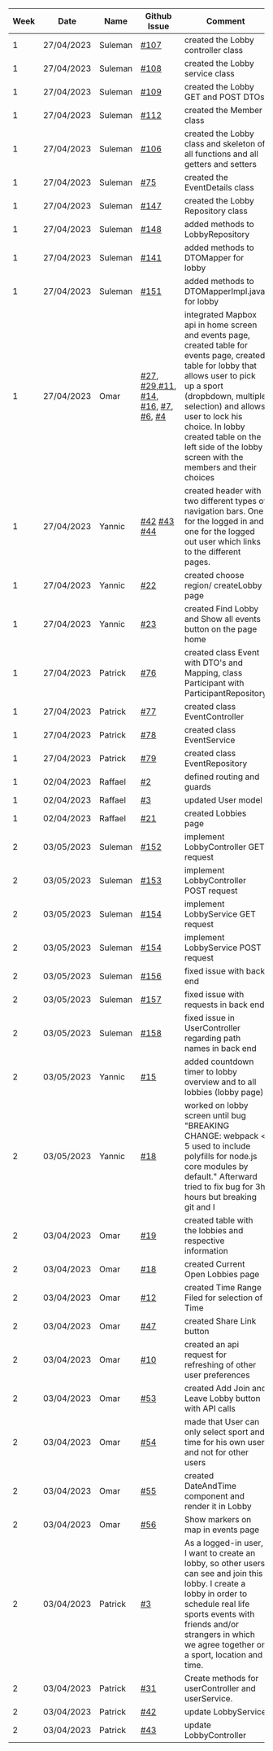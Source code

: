 | **Week** | **Date** | **Name** | **Github Issue**                                                                                                                                                                                                                                                                                                                                                                                                                                                                                                                                                                                                                                                                        | **Comment** |
|----------|----------|----------|-----------------------------------------------------------------------------------------------------------------------------------------------------------------------------------------------------------------------------------------------------------------------------------------------------------------------------------------------------------------------------------------------------------------------------------------------------------------------------------------------------------------------------------------------------------------------------------------------------------------------------------------------------------------------------------------|-------------|
|      1   |27/04/2023| Suleman  | [#107 ](https://github.com/sopra-fs23-group-07/sopra-fs23-group-07-server/issues/107)                                                                                                                                                                                                                                                                                                                                                                                                                                                                                                                                                                                                   |created the Lobby controller class| 
|      1   |27/04/2023| Suleman  | [#108](https://github.com/sopra-fs23-group-07/sopra-fs23-group-07-server/issues/108)                                                                                                                                                                                                                                                                                                                                                                                                                                                                                                                                                                                                    |created the Lobby service class|
|      1   |27/04/2023| Suleman  | [#109](https://github.com/sopra-fs23-group-07/sopra-fs23-group-07-server/issues/109)                                                                                                                                                                                                                                                                                                                                                                                                                                                                                                                                                                                                    |created the Lobby GET and POST DTOs|
|      1   |27/04/2023| Suleman  | [#112](https://github.com/sopra-fs23-group-07/sopra-fs23-group-07-server/issues/112)                                                                                                                                                                                                                                                                                                                                                                                                                                                                                                                                                                                                    |created the Member class|
|      1   |27/04/2023| Suleman  | [#106](https://github.com/sopra-fs23-group-07/sopra-fs23-group-07-server/issues/106)                                                                                                                                                                                                                                                                                                                                                                                                                                                                                                                                                                                                    |created the Lobby class and skeleton of all functions and all getters and setters|
|      1   |27/04/2023| Suleman  | [#75](https://github.com/sopra-fs23-group-07/sopra-fs23-group-07-server/issues/75)                                                                                                                                                                                                                                                                                                                                                                                                                                                                                                                                                                                                      |created the EventDetails class|
|      1   |27/04/2023| Suleman  | [#147](https://github.com/sopra-fs23-group-07/sopra-fs23-group-07-server/issues/147)                                                                                                                                                                                                                                                                                                                                                                                                                                                                                                                                                                                                    |created the Lobby Repository class|
|      1   |27/04/2023| Suleman  | [#148](https://github.com/sopra-fs23-group-07/sopra-fs23-group-07-server/issues/148)                                                                                                                                                                                                                                                                                                                                                                                                                                                                                                                                                                                                    |added methods to LobbyRepository|
|      1   |27/04/2023| Suleman  | [#141](https://github.com/sopra-fs23-group-07/sopra-fs23-group-07-server/issues/141)                                                                                                                                                                                                                                                                                                                                                                                                                                                                                                                                                                                                    |added methods to DTOMapper for lobby|
|      1   |27/04/2023| Suleman  | [#151](https://github.com/sopra-fs23-group-07/sopra-fs23-group-07-server/issues/151)                                                                                                                                                                                                                                                                                                                                                                                                                                                                                                                                                                                                    |added methods to DTOMapperImpl.java for lobby|
|      1   |27/04/2023| Omar     | [#27](https://github.com/sopra-fs23-group-07/sopra-fs23-group-07-client/issues/27), [#29](https://github.com/sopra-fs23-group-07/sopra-fs23-group-07-client/issues/29),[#11](https://github.com/sopra-fs23-group-07/sopra-fs23-group-07-client/issues/11), [#14](https://github.com/sopra-fs23-group-07/sopra-fs23-group-07-client/issues/14), [#16](https://github.com/sopra-fs23-group-07/sopra-fs23-group-07-client/issues/16), [#7](https://github.com/sopra-fs23-group-07/sopra-fs23-group-07-client/issues/7), [#6](https://github.com/sopra-fs23-group-07/sopra-fs23-group-07-client/issues/6), [#4](https://github.com/sopra-fs23-group-07/sopra-fs23-group-07-client/issues/4) |integrated Mapbox api in home screen and events page, created table for events page, created table for lobby that allows user to pick up a sport (dropbdown, multiple selection) and allows user to lock his choice. In lobby created table on the left side of the lobby screen with the members and their choices |
|      1   |27/04/2023| Yannic   | [#42](https://github.com/sopra-fs23-group-07/sopra-fs23-group-07-client/issues/42) [#43](https://github.com/sopra-fs23-group-07/sopra-fs23-group-07-client/issues/43) [#44](https://github.com/sopra-fs23-group-07/sopra-fs23-group-07-client/issues/44)                                                                                                                                                                                                                                                                                                                                                                                                                                |created header with two different types of navigation bars. One for the logged in and one for the logged out user which links to the different pages.|
|      1   |27/04/2023| Yannic   | [#22](https://github.com/sopra-fs23-group-07/sopra-fs23-group-07-client/issues/22)                                                                                                                                                                                                                                                                                                                                                                                                                                                                                                                                                                                                      |created choose region/ createLobby page|
|      1   |27/04/2023| Yannic   | [#23](https://github.com/sopra-fs23-group-07/sopra-fs23-group-07-client/issues/23)                                                                                                                                                                                                                                                                                                                                                                                                                                                                                                                                                                                                      |created Find Lobby and Show all events button on the page home|
|      1   |27/04/2023| Patrick  | [#76](https://github.com/sopra-fs23-group-07/sopra-fs23-group-07-server/issues/76)                                                                                                                                                                                                                                                                                                                                                                                                                                                                                                                                                                                                      |created class Event with DTO's and Mapping, class Participant with ParticipantRepository|
|      1   |27/04/2023| Patrick  | [#77](https://github.com/sopra-fs23-group-07/sopra-fs23-group-07-server/issues/77)                                                                                                                                                                                                                                                                                                                                                                                                                                                                                                                                                                                                      |created class EventController|
|      1   |27/04/2023| Patrick  | [#78](https://github.com/sopra-fs23-group-07/sopra-fs23-group-07-server/issues/78)                                                                                                                                                                                                                                                                                                                                                                                                                                                                                                                                                                                                      |created class EventService|
|      1   |27/04/2023| Patrick  | [#79](https://github.com/sopra-fs23-group-07/sopra-fs23-group-07-server/issues/79)                                                                                                                                                                                                                                                                                                                                                                                                                                                                                                                                                                                                      |created class EventRepository|
|      1   |02/04/2023| Raffael  | [#2](https://github.com/sopra-fs23-group-07/sopra-fs23-group-07-client/issues/2)                                                                                                                                                                                                                                                                                                                                                                                                                                                                                                                                                                                                        |defined routing and guards|
|      1   |02/04/2023| Raffael  | [#3](https://github.com/sopra-fs23-group-07/sopra-fs23-group-07-client/issues/3)                                                                                                                                                                                                                                                                                                                                                                                                                                                                                                                                                                                                        |updated User model|
|      1   |02/04/2023| Raffael  | [#21](https://github.com/sopra-fs23-group-07/sopra-fs23-group-07-client/issues/21)                                                                                                                                                                                                                                                                                                                                                                                                                                                                                                                                                                                                      | created Lobbies page|
|      2   |03/05/2023| Suleman  | [#152](https://github.com/sopra-fs23-group-07/sopra-fs23-group-07-server/issues/152)                                                                                                                                                                                                                                                                                                                                                                                                                                                                                                                                                                                                    |implement LobbyController GET request|
|      2   |03/05/2023| Suleman  | [#153](https://github.com/sopra-fs23-group-07/sopra-fs23-group-07-server/issues/153)                                                                                                                                                                                                                                                                                                                                                                                                                                                                                                                                                                                                    |implement LobbyController POST request|
|      2   |03/05/2023| Suleman  | [#154](https://github.com/sopra-fs23-group-07/sopra-fs23-group-07-server/issues/154)                                                                                                                                                                                                                                                                                                                                                                                                                                                                                                                                                                                                    |implement LobbyService GET request|
|      2   |03/05/2023| Suleman  | [#154](https://github.com/sopra-fs23-group-07/sopra-fs23-group-07-server/issues/154)                                                                                                                                                                                                                                                                                                                                                                                                                                                                                                                                                                                                    |implement LobbyService POST request|
|      2   |03/05/2023| Suleman  | [#156](https://github.com/sopra-fs23-group-07/sopra-fs23-group-07-server/issues/156)                                                                                                                                                                                                                                                                                                                                                                                                                                                                                                                                                                                                    |fixed issue with back end|
|      2   |03/05/2023| Suleman  | [#157](https://github.com/sopra-fs23-group-07/sopra-fs23-group-07-server/issues/157)                                                                                                                                                                                                                                                                                                                                                                                                                                                                                                                                                                                                    |fixed issue with requests in back end|
|      2   |03/05/2023| Suleman  | [#158](https://github.com/sopra-fs23-group-07/sopra-fs23-group-07-server/issues/158)                                                                                                                                                                                                                                                                                                                                                                                                                                                                                                                                                                                                    |fixed issue in UserController regarding path names in back end|
|      2   |03/05/2023| Yannic   | [#15](https://github.com/sopra-fs23-group-07/sopra-fs23-group-07-client/issues/15)                                                                                                                                                                                                                                                                                                                                                                                                                                                                                                                                                                                                      |added countdown timer to lobby overview and to all lobbies (lobby page)|
|      2   |03/05/2023| Yannic   | [#18](https://github.com/sopra-fs23-group-07/sopra-fs23-group-07-client/issues/18)                                                                                                                                                                                                                                                                                                                                                                                                                                                                                                                                                                                                      |worked on lobby screen until bug "BREAKING CHANGE: webpack < 5 used to include polyfills for node.js core modules by default." Afterward tried to fix bug for 3h hours but breaking git and I|
|      2   |03/04/2023| Omar     | [#19](https://github.com/sopra-fs23-group-07/sopra-fs23-group-07-client/issues/19)                                                                                                                                                                                                                                                                                                                                                                                                                                                                                                                                                                                                      | created table with the lobbies and respective information|
|      2   |03/04/2023| Omar     | [#18](https://github.com/sopra-fs23-group-07/sopra-fs23-group-07-client/issues/18)                                                                                                                                                                                                                                                                                                                                                                                                                                                                                                                                                                                                      |created Current Open Lobbies page|                         
|      2   |03/04/2023| Omar     | [#12](https://github.com/sopra-fs23-group-07/sopra-fs23-group-07-client/issues/12)                                                                                                                                                                                                                                                                                                                                                                                                                                                                                                                                                                                                      |created Time Range Filed for selection of Time|     
|      2   |03/04/2023| Omar     | [#47](https://github.com/sopra-fs23-group-07/sopra-fs23-group-07-client/issues/47)                                                                                                                                                                                                                                                                                                                                                                                                                                                                                                                                                                                                      |created Share Link button| 
|      2   |03/04/2023| Omar     | [#10](https://github.com/sopra-fs23-group-07/sopra-fs23-group-07-client/issues/10)                                                                                                                                                                                                                                                                                                                                                                                                                                                                                                                                                                                                      |created an api request for refreshing of other user preferences| 
|      2   |03/04/2023| Omar     | [#53](https://github.com/sopra-fs23-group-07/sopra-fs23-group-07-client/issues/53)                                                                                                                                                                                                                                                                                                                                                                                                                                                                                                                                                                                                      |created Add Join and Leave Lobby button with API calls| 
|      2   |03/04/2023| Omar     | [#54](https://github.com/sopra-fs23-group-07/sopra-fs23-group-07-client/issues/54)                                                                                                                                                                                                                                                                                                                                                                                                                                                                                                                                                                                                      |made that User can only select sport and time for his own user and not for other users| 
|      2   |03/04/2023| Omar     | [#55](https://github.com/sopra-fs23-group-07/sopra-fs23-group-07-client/issues/55)                                                                                                                                                                                                                                                                                                                                                                                                                                                                                                                                                                                                      |created DateAndTime component and render it in Lobby| 
|      2   |03/04/2023| Omar     | [#56](https://github.com/sopra-fs23-group-07/sopra-fs23-group-07-client/issues/56)                                                                                                                                                                                                                                                                                                                                                                                                                                                                                                                                                                                                      | Show markers on map in events page| 
|      2   |03/04/2023| Patrick  | [#3](https://github.com/sopra-fs23-group-07/sopra-fs23-group-07-server/issues/3)                                                                                                                                                                                                                                                                                                                                                                                                                                                                                                                                                                                                        | As a logged-in user, I want to create an lobby, so other users can see and join this lobby. I create a lobby in order to schedule real life sports events with friends and/or strangers in which we agree together on a sport, location and time.| 
|      2   |03/04/2023| Patrick  | [#31](https://github.com/sopra-fs23-group-07/sopra-fs23-group-07-server/issues/31)                                                                                                                                                                                                                                                                                                                                                                                                                                                                                                                                                                                                      | Create methods for userController and userService.| 
|      2   |03/04/2023| Patrick  | [#42](https://github.com/sopra-fs23-group-07/sopra-fs23-group-07-server/issues/42)                                                                                                                                                                                                                                                                                                                                                                                                                                                                                                                                                                                                      | update LobbyService| 
|      2   |03/04/2023| Patrick  | [#43](https://github.com/sopra-fs23-group-07/sopra-fs23-group-07-server/issues/43)                                                                                                                                                                                                                                                                                                                                                                                                                                                                                                                                                                                                      | update LobbyController| 